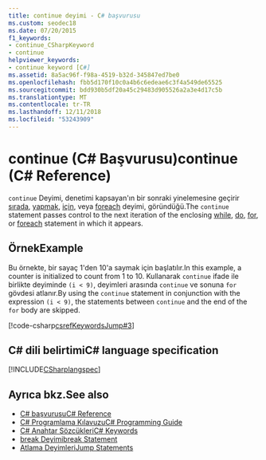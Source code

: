 ```yaml
---
title: continue deyimi - C# başvurusu
ms.custom: seodec18
ms.date: 07/20/2015
f1_keywords:
- continue_CSharpKeyword
- continue
helpviewer_keywords:
- continue keyword [C#]
ms.assetid: 8a5ac96f-f98a-4519-b32d-345847ed7be0
ms.openlocfilehash: fbb5d170f10c0a4b6c6edeae6c3f4a549de65525
ms.sourcegitcommit: bdd930b5df20a45c29483d905526a2a3e4d17c5b
ms.translationtype: MT
ms.contentlocale: tr-TR
ms.lasthandoff: 12/11/2018
ms.locfileid: "53243909"
---
```

# <a name="continue-c-reference"></a><span data-ttu-id="65d1d-102">continue (C# Başvurusu)</span><span class="sxs-lookup"><span data-stu-id="65d1d-102">continue (C# Reference)</span></span>

<span data-ttu-id="65d1d-103">`continue` Deyimi, denetimi kapsayan'ın bir sonraki yinelemesine geçirir [sırada](../../../csharp/language-reference/keywords/while.md), [yapmak](../../../csharp/language-reference/keywords/do.md), [için](../../../csharp/language-reference/keywords/for.md), veya [foreach](../../../csharp/language-reference/keywords/foreach-in.md) deyimi, göründüğü.</span><span class="sxs-lookup"><span data-stu-id="65d1d-103">The `continue` statement passes control to the next iteration of the enclosing [while](../../../csharp/language-reference/keywords/while.md), [do](../../../csharp/language-reference/keywords/do.md), [for](../../../csharp/language-reference/keywords/for.md), or [foreach](../../../csharp/language-reference/keywords/foreach-in.md) statement in which it appears.</span></span>

## <a name="example"></a><span data-ttu-id="65d1d-104">Örnek</span><span class="sxs-lookup"><span data-stu-id="65d1d-104">Example</span></span>

<span data-ttu-id="65d1d-105">Bu örnekte, bir sayaç 1'den 10'a saymak için başlatılır.</span><span class="sxs-lookup"><span data-stu-id="65d1d-105">In this example, a counter is initialized to count from 1 to 10.</span></span> <span data-ttu-id="65d1d-106">Kullanarak `continue` ifade ile birlikte deyiminde `(i < 9)`, deyimleri arasında `continue` ve sonuna `for` gövdesi atlanır.</span><span class="sxs-lookup"><span data-stu-id="65d1d-106">By using the `continue` statement in conjunction with the expression `(i < 9)`, the statements between `continue` and the end of the `for` body are skipped.</span></span>

[!code-csharp[csrefKeywordsJump#3](~/samples/snippets/csharp/VS_Snippets_VBCSharp/csrefKeywordsJump/CS/csrefKeywordsJump.cs#3)]

## <a name="c-language-specification"></a><span data-ttu-id="65d1d-107">C# dili belirtimi</span><span class="sxs-lookup"><span data-stu-id="65d1d-107">C# language specification</span></span>

[!INCLUDE[CSharplangspec](~/includes/csharplangspec-md.md)]

## <a name="see-also"></a><span data-ttu-id="65d1d-108">Ayrıca bkz.</span><span class="sxs-lookup"><span data-stu-id="65d1d-108">See also</span></span>

- [<span data-ttu-id="65d1d-109">C# başvurusu</span><span class="sxs-lookup"><span data-stu-id="65d1d-109">C# Reference</span></span>](../../../csharp/language-reference/index.md)  
- [<span data-ttu-id="65d1d-110">C# Programlama Kılavuzu</span><span class="sxs-lookup"><span data-stu-id="65d1d-110">C# Programming Guide</span></span>](../../../csharp/programming-guide/index.md)  
- [<span data-ttu-id="65d1d-111">C# Anahtar Sözcükleri</span><span class="sxs-lookup"><span data-stu-id="65d1d-111">C# Keywords</span></span>](../../../csharp/language-reference/keywords/index.md)  
- [<span data-ttu-id="65d1d-112">break Deyimi</span><span class="sxs-lookup"><span data-stu-id="65d1d-112">break Statement</span></span>](/cpp/cpp/break-statement-cpp)  
- [<span data-ttu-id="65d1d-113">Atlama Deyimleri</span><span class="sxs-lookup"><span data-stu-id="65d1d-113">Jump Statements</span></span>](../../../csharp/language-reference/keywords/jump-statements.md)